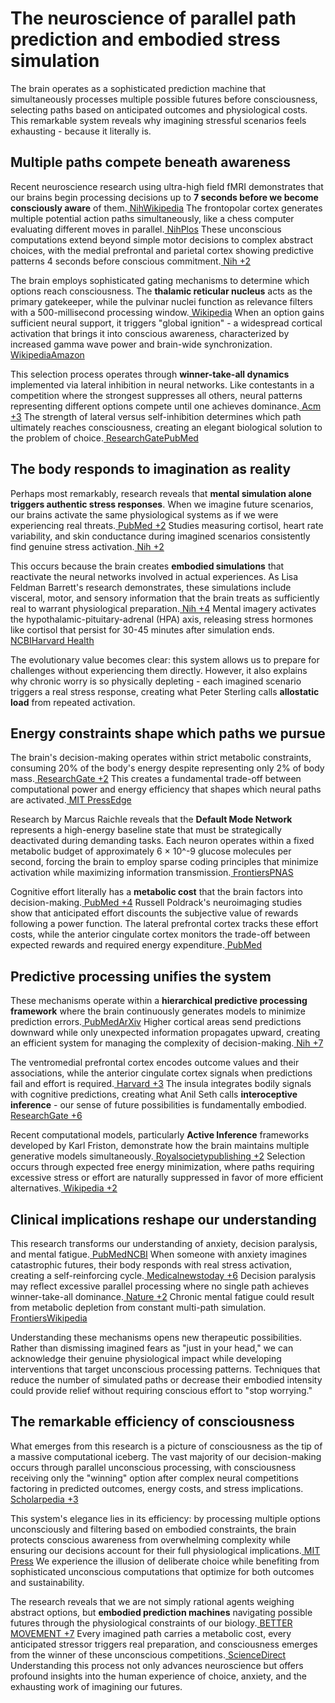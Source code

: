# **The neuroscience of parallel path prediction and embodied stress simulation**

The brain operates as a sophisticated prediction machine that simultaneously processes multiple possible futures before consciousness, selecting paths based on anticipated outcomes and physiological costs. This remarkable system reveals why imagining stressful scenarios feels exhausting - because it literally is.


## **Multiple paths compete beneath awareness**

Recent neuroscience research using ultra-high field fMRI demonstrates that our brains begin processing decisions up to **7 seconds before we become consciously aware** of them.[ NihWikipedia](https://pmc.ncbi.nlm.nih.gov/articles/PMC3124546/) The frontopolar cortex generates multiple potential action paths simultaneously, like a chess computer evaluating different moves in parallel.[ NihPlos](https://pmc.ncbi.nlm.nih.gov/articles/PMC3124546/) These unconscious computations extend beyond simple motor decisions to complex abstract choices, with the medial prefrontal and parietal cortex showing predictive patterns 4 seconds before conscious commitment.[ Nih +2](https://pmc.ncbi.nlm.nih.gov/articles/PMC3124546/)

The brain employs sophisticated gating mechanisms to determine which options reach consciousness. The **thalamic reticular nucleus** acts as the primary gatekeeper, while the pulvinar nuclei function as relevance filters with a 500-millisecond processing window.[ Wikipedia](https://en.wikipedia.org/wiki/Sensory_gating) When an option gains sufficient neural support, it triggers "global ignition" - a widespread cortical activation that brings it into conscious awareness, characterized by increased gamma wave power and brain-wide synchronization.[ WikipediaAmazon](https://en.wikipedia.org/wiki/Consciousness_and_the_Brain)

This selection process operates through **winner-take-all dynamics** implemented via lateral inhibition in neural networks. Like contestants in a competition where the strongest suppresses all others, neural patterns representing different options compete until one achieves dominance.[ Acm +3](https://dl.acm.org/doi/10.1109/TNN.2006.883724) The strength of lateral versus self-inhibition determines which path ultimately reaches consciousness, creating an elegant biological solution to the problem of choice.[ ResearchGatePubMed](https://www.researchgate.net/publication/3303829_Dynamics_of_Winner-Take-All_Competition_in_Recurrent_Neural_Networks_With_Lateral_Inhibition)


## **The body responds to imagination as reality**

Perhaps most remarkably, research reveals that **mental simulation alone triggers authentic stress responses**. When we imagine future scenarios, our brains activate the same physiological systems as if we were experiencing real threats.[ PubMed +2](https://pubmed.ncbi.nlm.nih.gov/26016744/) Studies measuring cortisol, heart rate variability, and skin conductance during imagined scenarios consistently find genuine stress activation.[ Nih +2](https://pmc.ncbi.nlm.nih.gov/articles/PMC6657860/)

This occurs because the brain creates **embodied simulations** that reactivate the neural networks involved in actual experiences. As Lisa Feldman Barrett's research demonstrates, these simulations include visceral, motor, and sensory information that the brain treats as sufficiently real to warrant physiological preparation.[ Nih +4](https://pmc.ncbi.nlm.nih.gov/articles/PMC5390700/) Mental imagery activates the hypothalamic-pituitary-adrenal (HPA) axis, releasing stress hormones like cortisol that persist for 30-45 minutes after simulation ends.[ NCBIHarvard Health](https://www.ncbi.nlm.nih.gov/books/NBK541120/)

The evolutionary value becomes clear: this system allows us to prepare for challenges without experiencing them directly. However, it also explains why chronic worry is so physically depleting - each imagined scenario triggers a real stress response, creating what Peter Sterling calls **allostatic load** from repeated activation.


## **Energy constraints shape which paths we pursue**

The brain's decision-making operates within strict metabolic constraints, consuming 20% of the body's energy despite representing only 2% of body mass.[ ResearchGate +2](https://www.researchgate.net/publication/11843325_Energy_as_a_Constraint_on_the_Coding_and_Processing_of_Sensory_Information) This creates a fundamental trade-off between computational power and energy efficiency that shapes which neural paths are activated.[ MIT PressEdge](https://mitpress.mit.edu/9780262534680/principles-of-neural-design/)

Research by Marcus Raichle reveals that the **Default Mode Network** represents a high-energy baseline state that must be strategically deactivated during demanding tasks. Each neuron operates within a fixed metabolic budget of approximately 6 × 10^-9 glucose molecules per second, forcing the brain to employ sparse coding principles that minimize activation while maximizing information transmission.[ FrontiersPNAS](https://www.frontiersin.org/journals/neuroscience/articles/10.3389/fnins.2022.1089373/full)

Cognitive effort literally has a **metabolic cost** that the brain factors into decision-making.[ PubMed +4](https://pubmed.ncbi.nlm.nih.gov/25251491/) Russell Poldrack's neuroimaging studies show that anticipated effort discounts the subjective value of rewards following a power function. The lateral prefrontal cortex tracks these effort costs, while the anterior cingulate cortex monitors the trade-off between expected rewards and required energy expenditure.[ PubMed](https://pubmed.ncbi.nlm.nih.gov/20385798/)


## **Predictive processing unifies the system**

These mechanisms operate within a **hierarchical predictive processing framework** where the brain continuously generates models to minimize prediction errors.[ PubMedArXiv](https://pubmed.ncbi.nlm.nih.gov/23663408/) Higher cortical areas send predictions downward while only unexpected information propagates upward, creating an efficient system for managing the complexity of decision-making.[ Nih +7](https://pmc.ncbi.nlm.nih.gov/articles/PMC5390700/)

The ventromedial prefrontal cortex encodes outcome values and their associations, while the anterior cingulate cortex signals when predictions fail and effort is required.[ Harvard +3](https://clbb.mgh.harvard.edu/author/trends-in-cognitive-sciences/) The insula integrates bodily signals with cognitive predictions, creating what Anil Seth calls **interoceptive inference** - our sense of future possibilities is fundamentally embodied.[ ResearchGate +6](https://www.researchgate.net/publication/277411625_Interoceptive_predictions_in_the_brain)

Recent computational models, particularly **Active Inference** frameworks developed by Karl Friston, demonstrate how the brain maintains multiple generative models simultaneously.[ Royalsocietypublishing +2](https://royalsocietypublishing.org/doi/10.1098/rstb.2016.0007) Selection occurs through expected free energy minimization, where paths requiring excessive stress or effort are naturally suppressed in favor of more efficient alternatives.[ Wikipedia +2](https://en.wikipedia.org/wiki/Free_energy_principle)


## **Clinical implications reshape our understanding**

This research transforms our understanding of anxiety, decision paralysis, and mental fatigue.[ PubMedNCBI](https://pubmed.ncbi.nlm.nih.gov/22177032/) When someone with anxiety imagines catastrophic futures, their body responds with real stress activation, creating a self-reinforcing cycle.[ Medicalnewstoday +6](https://www.medicalnewstoday.com/articles/anticipatory-anxiety) Decision paralysis may reflect excessive parallel processing where no single path achieves winner-take-all dominance.[ Nature +2](https://www.nature.com/articles/s41598-019-56161-z) Chronic mental fatigue could result from metabolic depletion from constant multi-path simulation.[ FrontiersWikipedia](https://www.frontiersin.org/articles/10.3389/fpsyg.2018.00843/full)

Understanding these mechanisms opens new therapeutic possibilities. Rather than dismissing imagined fears as "just in your head," we can acknowledge their genuine physiological impact while developing interventions that target unconscious processing patterns. Techniques that reduce the number of simulated paths or decrease their embodied intensity could provide relief without requiring conscious effort to "stop worrying."


## **The remarkable efficiency of consciousness**

What emerges from this research is a picture of consciousness as the tip of a massive computational iceberg. The vast majority of our decision-making occurs through parallel unconscious processing, with consciousness receiving only the "winning" option after complex neural competitions factoring in predicted outcomes, energy costs, and stress implications.[ Scholarpedia +3](http://scholarpedia.org/article/Multiple_drafts_model)

This system's elegance lies in its efficiency: by processing multiple options unconsciously and filtering based on embodied constraints, the brain protects conscious awareness from overwhelming complexity while ensuring our decisions account for their full physiological implications.[ MIT Press](https://mitpress.mit.edu/9780262534680/principles-of-neural-design/) We experience the illusion of deliberate choice while benefiting from sophisticated unconscious computations that optimize for both outcomes and sustainability.

The research reveals that we are not simply rational agents weighing abstract options, but **embodied prediction machines** navigating possible futures through the physiological constraints of our biology.[ BETTER MOVEMENT +7](https://www.bettermovement.org/blog/2016/andy-clark-on-embodied-cognition-and-extended-mind) Every imagined path carries a metabolic cost, every anticipated stressor triggers real preparation, and consciousness emerges from the winner of these unconscious competitions.[ ScienceDirect](https://www.sciencedirect.com/science/article/abs/pii/S016622361930133X) Understanding this process not only advances neuroscience but offers profound insights into the human experience of choice, anxiety, and the exhausting work of imagining our futures.